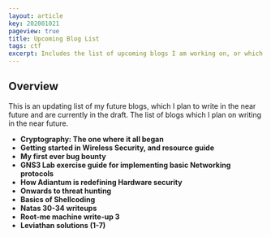 ```yaml
---
layout: article
key: 202001021
pageview: true
title: Upcoming Blog List
tags: ctf
excerpt: Includes the list of upcoming blogs I am working on, or which are currently in draft.
---
```




## Overview

This is an updating list of my future blogs, which I plan to write in the near future and are currently in the draft. The list of blogs which I plan on writing in the near future. 

- **Cryptography: The one where it all began**
- **Getting started in Wireless Security, and resource guide**
- **My first ever bug bounty**
- **GNS3 Lab exercise guide for implementing basic Networking protocols**
- **How Adiantum is redefining Hardware security**
- **Onwards to threat hunting**
- **Basics of Shellcoding**
- **Natas 30-34 writeups**
- **Root-me machine write-up 3**
- **Leviathan solutions (1-7)**

